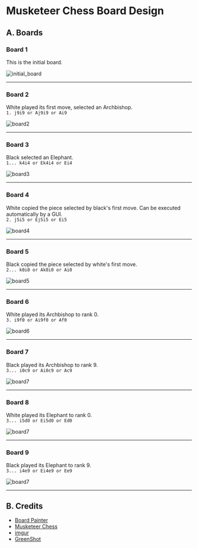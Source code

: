# Musketeer Chess Board Design

## A. Boards

### Board 1
This is the initial board.

![initial_board](https://i.imgur.com/wOzDfX0.png)

***

### Board 2
White played its first move, selected an Archbishop.  
`1. j9i9 or Aj9i9 or Ai9`

![board2](https://i.imgur.com/K7DFnxo.png)

***

### Board 3
Black selected an Elephant.  
`1... k4i4 or Ek4i4 or Ei4`

![board3](https://i.imgur.com/uNUPOkr.png)

***

### Board 4
White copied the piece selected by black's first move.  Can be executed automatically by a GUI.  
`2. j5i5 or Ej5i5 or Ei5`

![board4](https://i.imgur.com/FYcpjDT.png)

***

### Board 5
Black copied the piece selected by white's first move.  
`2... k0i0 or Ak0i0 or Ai0`

![board5](https://i.imgur.com/tnOHOdx.png)

***

### Board 6
White played its Archbishop to rank 0.  
`3. i9f0 or Ai9f0 or Af0`

![board6](https://i.imgur.com/4eaaoPI.png)

***

### Board 7
Black played its Archbishop to rank 9.  
`3... i0c9 or Ai0c9 or Ac9`

![board7](https://i.imgur.com/FEKVzCe.png)

***

### Board 8
White played its Elephant to rank 0.  
`3... i5d0 or Ei5d0 or Ed0`

![board7](https://i.imgur.com/kfkbVJX.png)

***

### Board 9
Black played its Elephant to rank 9.  
`3... i4e9 or Ei4e9 or Ee9`

![board7](https://i.imgur.com/QXOr7ER.png)

***

## B. Credits
* [Board Painter](https://github.com/jcfrog/board-painter)
* [Musketeer Chess](https://musketeerchess.net/tools/boardpainter/index.php)
* [imgur](https://imgur.com/)
* [GreenShot](https://getgreenshot.org/help/)
